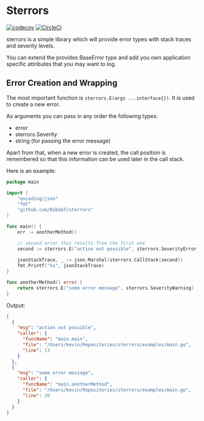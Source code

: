 # Sterrors

[![codecov](https://codecov.io/gh/Bibob7/sterrors/branch/main/graph/badge.svg?token=2LURD0VD9X)](https://codecov.io/gh/Bibob7/sterrors)
[![CircleCI](https://circleci.com/gh/Bibob7/sterrors/tree/main.svg?style=svg)](https://circleci.com/gh/Bibob7/sterrors/tree/main)

sterrors is a simple library which will provide error types with stack traces and severity levels.

You can extend the provides BaseError type and add you own application specific attributes that you may want to log.

## Error Creation and Wrapping

The most important function is `sterrors.E(args ...interface{})`. It is used to create a new error.

As arguments you can pass in any order the following types:

- error
- sterrors.Severity
- string (for passing the error message)

Apart from that, when a new error is created, the call position is remembered so that this information can
be used later in the call stack.

Here is an example:

```go
package main

import (
	"encoding/json"
	"fmt"
	"github.com/Bibob7/sterrors"
)

func main() {
	err := anotherMethod()

	// second error that results from the first one
	second := sterrors.E("action not possible", sterrors.SeverityError, err)
	
	jsonStackTrace, _ := json.Marshal(sterrors.CallStack(second))
	fmt.Printf("%s", jsonStackTrace)
}

func anotherMethod() error {
	return sterrors.E("some error message", sterrors.SeverityWarning)
}

```

Output:

```json
[
  {
    "msg": "action not possible",
    "caller": {
      "funcName": "main.main",
      "file": "/Users/kevin/Repositories/sterrors/examples/main.go",
      "line": 13
    }
  },
  {
    "msg": "some error message",
    "caller": {
      "funcName": "main.anotherMethod",
      "file": "/Users/kevin/Repositories/sterrors/examples/main.go",
      "line": 20
    }
  }
]
```
